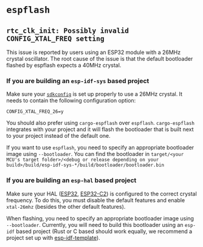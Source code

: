# `espflash`

## `rtc_clk_init: Possibly invalid CONFIG_XTAL_FREQ setting`

This issue is reported by users using an ESP32 module with a 26MHz crystal oscillator. The root
cause of the issue is that the default bootloader flashed by espflash expects a 40MHz crystal.

### If you are building an `esp-idf-sys` based project

Make sure your [`sdkconfig`](https://github.com/esp-rs/esp-idf-sys/blob/master/BUILD-OPTIONS.md#sdkconfig)
is set up properly to use a 26MHz crystal. It needs to contain the following configuration option:

```
CONFIG_XTAL_FREQ_26=y
```

You should also prefer using `cargo-espflash` over `espflash`. `cargo-espflash` integrates with your
project and it will flash the bootloader that is built next to your project instead of the default
one.

If you want to use `espflash`, you need to specify an appropriate bootloader image using
`--bootloader`. You can find the bootloader in `target/<your MCU's target folder>/<debug or release depending on your build>/build/esp-idf-sys-*/build/bootloader/bootloader.bin`

### If you are building an `esp-hal` based project

Make sure your HAL ([ESP32](https://docs.rs/esp32-hal/latest/esp32_hal/), [ESP32-C2](https://docs.rs/esp32c2-hal/latest/esp32c2_hal/))
is configured to the correct crystal frequency. To do this, you must disable the default features
and enable `xtal-26mhz` (besides the other default features).

When flashing, you need to specify an appropriate bootloader image using `--bootloader`. Currently,
you will need to build this bootloader using an `esp-idf` based project (Rust or C based should work
equally, we recommend a project set up with [esp-idf-template](https://github.com/esp-rs/esp-idf-template)).
